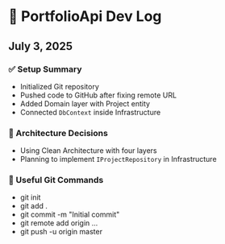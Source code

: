 # 🧠 PortfolioApi Dev Log

## July 3, 2025

### ✅ Setup Summary
- Initialized Git repository
- Pushed code to GitHub after fixing remote URL
- Added Domain layer with Project entity
- Connected `DbContext` inside Infrastructure

### 🔧 Architecture Decisions
- Using Clean Architecture with four layers
- Planning to implement `IProjectRepository` in Infrastructure

### 🔗 Useful Git Commands
- git init
- git add .
- git commit -m "Initial commit"
- git remote add origin ...
- git push -u origin master